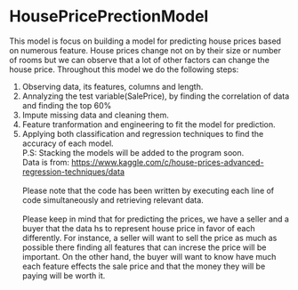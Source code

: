 # HousePricePrectionModel
This model is focus on building a model for predicting  house prices based on numerous feature.
House prices change not on by their size or number of rooms but we can observe that a lot of other factors can change the house price.
Throughout this model we do the following steps:
  1. Observing data, its features, columns and length.
  2. Annalyzing the test variable(SalePrice), by finding the correlation of data and finding the top 60%
  3. Impute missing data and cleaning them.
  4. Feature tranformation and engineering to fit the model for prediction.
  5. Applying both classification and regression techniques to find the accuracy of each model.\
P.S: Stacking the models will be added to the program soon.\
Data is from: https://www.kaggle.com/c/house-prices-advanced-regression-techniques/data 
\
\
Please note that the code has been written by executing each line of code simultaneously and retrieving relevant data.\
\
Please keep in mind that for predicting the prices, we have a seller and a buyer that the data hs to represent house price in favor of each differently. For instance, a seller will want to sell the price as much as possible there finding all features that can increse the price will be important. 
On the other hand, the buyer will want to know have much each feature effects the sale price and that the money they will be paying will be worth it.

